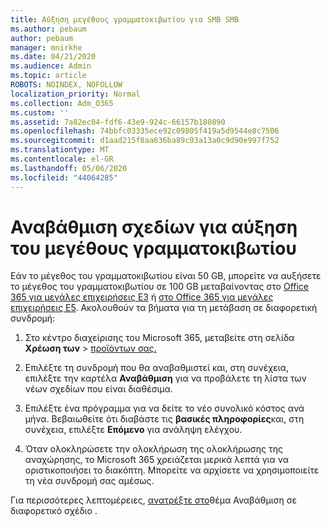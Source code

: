 ```yaml
---
title: Αύξηση μεγέθους γραμματοκιβωτίου για SMB SMB
ms.author: pebaum
author: pebaum
manager: mnirkhe
ms.date: 04/21/2020
ms.audience: Admin
ms.topic: article
ROBOTS: NOINDEX, NOFOLLOW
localization_priority: Normal
ms.collection: Adm_O365
ms.custom: ''
ms.assetid: 7a82ec04-fdf6-43e9-924c-66157b180890
ms.openlocfilehash: 74bbfc03335ece92c09805f419a5d9544e8c7506
ms.sourcegitcommit: d1aad215f8aa636ba89c93a13a0c9d90e997f752
ms.translationtype: MT
ms.contentlocale: el-GR
ms.lasthandoff: 05/06/2020
ms.locfileid: "44064285"
---
```

# <a name="upgrade-plans-to-increase-mailbox-size"></a>Αναβάθμιση σχεδίων για αύξηση του μεγέθους γραμματοκιβωτίου

Εάν το μέγεθος του γραμματοκιβωτίου είναι 50 GB, μπορείτε να αυξήσετε το μέγεθος του γραμματοκιβωτίου σε 100 GB μεταβαίνοντας στο [Office 365 για μεγάλες επιχειρήσεις E3](https://products.office.com/business/office-365-enterprise-e3-business-software) ή [στο Office 365 για μεγάλες επιχειρήσεις E5](https://products.office.com/business/office-365-enterprise-e5-business-software). Ακολουθούν τα βήματα για τη μετάβαση σε διαφορετική συνδρομή:
  
1. Στο κέντρο διαχείρισης του Microsoft 365, μεταβείτε στη σελίδα **Χρέωση των** > [προϊόντων σας.](https://go.microsoft.com/fwlink/p/?linkid=842054)

2. Επιλέξτε τη συνδρομή που θα αναβαθμιστεί και, στη συνέχεια, επιλέξτε την καρτέλα **Αναβάθμιση** για να προβάλετε τη λίστα των νέων σχεδίων που είναι διαθέσιμα.

3. Επιλέξτε ένα πρόγραμμα για να δείτε το νέο συνολικό κόστος ανά μήνα. Βεβαιωθείτε ότι διαβάστε τις **βασικές πληροφορίες**και, στη συνέχεια, επιλέξτε **Επόμενο** για ανάληψη ελέγχου.

4. Όταν ολοκληρώσετε την ολοκλήρωση της ολοκλήρωσης της αναχώρησης, το Microsoft 365 χρειάζεται μερικά λεπτά για να οριστικοποιήσει το διακόπτη. Μπορείτε να αρχίσετε να χρησιμοποιείτε τη νέα συνδρομή σας αμέσως.

Για περισσότερες λεπτομέρειες, [ανατρέξτε στο](https://docs.microsoft.com/microsoft-365/commerce/subscriptions/upgrade-to-different-plan)θέμα Αναβάθμιση σε διαφορετικό σχέδιο .